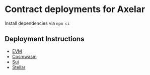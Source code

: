 # Contract deployments for Axelar

Install dependencies via
`npm ci`

## Deployment Instructions

- [EVM](./evm/README.md)
- [Cosmwasm](./cosmwasm/README.md)
- [Sui](./sui/README.md)
- [Stellar](./stellar/README.md)

